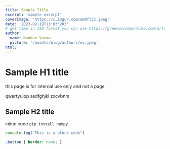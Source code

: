 ```yaml
---
title: Sample Title
excerpt: 'sample excerpt'
coverImage: 'https://i.imgur.com/uHdfljz.jpeg'
date: '2023-02-19T13:03:20Z'
# get time in ISO format you can use https://greenwichmeantime.com/articles/clocks/iso/ this for reference
author:
  name: Nandan Varma
  picture: '/assets/blog/authors/nv.jpeg'
html:
---
```

<!-- You can use markdown for styling https://quickref.me/markdown -->
# Sample H1 title
this page is for internal use only and not a page
 
qwertyuiop asdfghjkl zxcvbnm

## Sample H2 title
inline code `pip install numpy`

```javascript
console.log("This is a block code")
```
~~~css
.button { border: none; }
~~~

